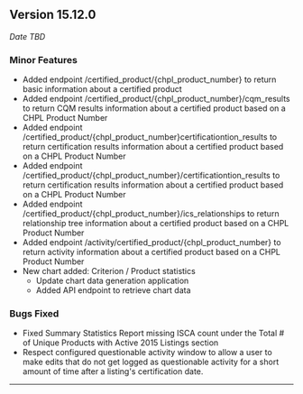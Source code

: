 
## Version 15.12.0
_Date TBD_

### Minor Features
* Added endpoint /certified_product/{chpl_product_number} to return basic information about a certified product
* Added endpoint /certified_product/{chpl_product_number}/cqm_results to return CQM results information about a certified product based on a CHPL Product Number
* Added endpoint /certified_product/{chpl_product_number}certificationtion_results to return certification results information about a certified product based on a CHPL Product Number
* Added endpoint /certified_product/{chpl_product_number}/certificationtion_results to return certification results information about a certified product based on a CHPL Product Number
* Added endpoint /certified_product/{chpl_product_number}/ics_relationships to return relationship tree information about a certified product based on a CHPL Product Number
* Added endpoint /activity/certified_product/{chpl_product_number} to return activity information about a certified product based on a CHPL Product Number
* New chart added: Criterion / Product statistics
  * Update chart data generation application
  * Added API endpoint to retrieve chart data

### Bugs Fixed
* Fixed Summary Statistics Report missing ISCA count under the Total # of Unique Products with Active 2015 Listings section
* Respect configured questionable activity window to allow a user to make edits that do not get logged as questionable activity for a short amount of time after a listing's certification date.

---

